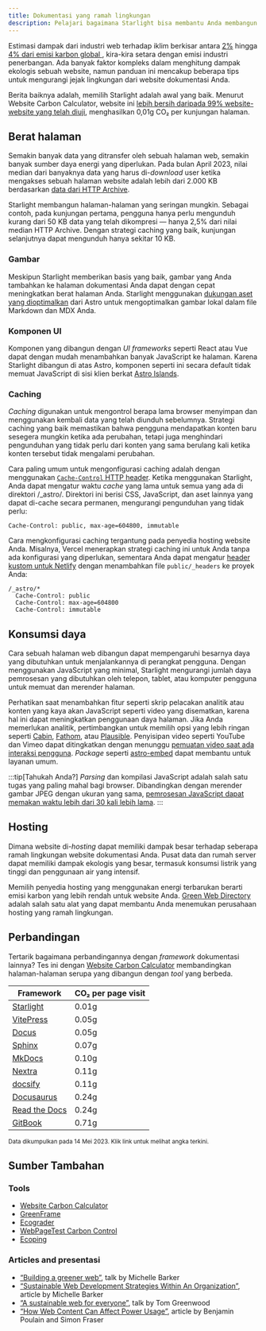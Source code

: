 ```yaml
---
title: Dokumentasi yang ramah lingkungan
description: Pelajari bagaimana Starlight bisa membantu Anda membangun website dokumentasi yang lebih ramah lingkungan dan mengurangi jejak karbon Anda.
---
```


Estimasi dampak dari industri web terhadap iklim berkisar antara [2%][sf] hingga [4% dari emisi karbon global ][bbc], kira-kira setara dengan emisi industri penerbangan. Ada banyak faktor kompleks dalam menghitung dampak ekologis sebuah website, namun panduan ini mencakup beberapa tips untuk mengurangi jejak lingkungan dari website dokumentasi Anda.

Berita baiknya adalah, memilih Starlight adalah awal yang baik. Menurut Website Carbon Calculator, website ini [lebih bersih daripada 99% website-website yang telah diuji][sl-carbon], menghasilkan 0,01g CO₂ per kunjungan halaman.

## Berat halaman

Semakin banyak data yang ditransfer oleh sebuah halaman web, semakin banyak sumber daya energi yang diperlukan.
Pada bulan April 2023, nilai median dari banyaknya data yang harus di-_download_ user ketika mengakses sebuah halaman website adalah lebih dari 2.000 KB berdasarkan [data dari HTTP Archive][http].

Starlight membangun halaman-halaman yang seringan mungkin. Sebagai contoh, pada kunjungan pertama, pengguna hanya perlu mengunduh kurang dari 50 KB data yang telah dikompresi — hanya 2,5% dari nilai median HTTP Archive. Dengan strategi caching yang baik, kunjungan selanjutnya dapat mengunduh hanya sekitar 10 KB.

### Gambar

Meskipun Starlight memberikan basis yang baik, gambar yang Anda tambahkan ke halaman dokumentasi Anda dapat dengan cepat meningkatkan berat halaman Anda.
Starlight menggunakan [dukungan aset yang dioptimalkan][assets] dari Astro untuk mengoptimalkan gambar lokal dalam file Markdown dan MDX Anda.

### Komponen UI

Komponen yang dibangun dengan _UI frameworks_ seperti React atau Vue dapat dengan mudah menambahkan banyak JavaScript ke halaman.
Karena Starlight dibangun di atas Astro, komponen seperti ini secara default tidak memuat JavaScript di sisi klien berkat [Astro Islands][islands].

### Caching

_Caching_ digunakan untuk mengontrol berapa lama browser menyimpan dan menggunakan kembali data yang telah diunduh sebelumnya.
Strategi caching yang baik memastikan bahwa pengguna mendapatkan konten baru sesegera mungkin ketika ada perubahan, tetapi juga menghindari pengunduhan yang tidak perlu dari konten yang sama berulang kali ketika konten tersebut tidak mengalami perubahan.

Cara paling umum untuk mengonfigurasi caching adalah dengan menggunakan [`Cache-Control` HTTP header][cache].
Ketika menggunakan Starlight, Anda dapat mengatur waktu _cache_ yang lama untuk semua yang ada di direktori /\_astro/.
Direktori ini berisi CSS, JavaScript, dan aset lainnya yang dapat di-cache secara permanen, mengurangi pengunduhan yang tidak perlu:

```
Cache-Control: public, max-age=604800, immutable
```

Cara mengkonfigurasi caching tergantung pada penyedia hosting website Anda. Misalnya, Vercel menerapkan strategi caching ini untuk Anda tanpa ada konfigurasi yang diperlukan, sementara Anda dapat mengatur [header kustom untuk Netlify][ntl-headers] dengan menambahkan file `public/_headers` ke proyek Anda:

```
/_astro/*
  Cache-Control: public
  Cache-Control: max-age=604800
  Cache-Control: immutable
```

[cache]: https://csswizardry.com/2019/03/cache-control-for-civilians/
[ntl-headers]: https://docs.netlify.com/routing/headers/

## Konsumsi daya

Cara sebuah halaman web dibangun dapat mempengaruhi besarnya daya yang dibutuhkan untuk menjalankannya di perangkat pengguna.
Dengan menggunakan JavaScript yang minimal, Starlight mengurangi jumlah daya pemrosesan yang dibutuhkan oleh telepon, tablet, atau komputer pengguna untuk memuat dan merender halaman.

Perhatikan saat menambahkan fitur seperti skrip pelacakan analitik atau konten yang kaya akan JavaScript seperti video yang disematkan, karena hal ini dapat meningkatkan penggunaan daya halaman.
Jika Anda memerlukan analitik, pertimbangkan untuk memilih opsi yang lebih ringan seperti [Cabin][cabin], [Fathom][fathom], atau [Plausible][plausible].
Penyisipan video seperti YouTube dan Vimeo dapat ditingkatkan dengan menunggu [pemuatan video saat ada interaksi pengguna][lazy-video].
_Package_ seperti [astro-embed][embed] dapat membantu untuk layanan umum.

:::tip[Tahukah Anda?]
_Parsing_ dan kompilasi JavaScript adalah salah satu tugas yang paling mahal bagi browser.
Dibandingkan dengan merender gambar JPEG dengan ukuran yang sama, [pemrosesan JavaScript dapat memakan waktu lebih dari 30 kali lebih lama][cost-of-js].
:::

[cabin]: https://withcabin.com/
[fathom]: https://usefathom.com/
[plausible]: https://plausible.io/
[lazy-video]: https://web.dev/iframe-lazy-loading/
[embed]: https://www.npmjs.com/package/astro-embed
[cost-of-js]: https://medium.com/dev-channel/the-cost-of-javascript-84009f51e99e

## Hosting

Dimana website di-_hosting_ dapat memiliki dampak besar terhadap seberapa ramah lingkungan website dokumentasi Anda.
Pusat data dan rumah server dapat memiliki dampak ekologis yang besar, termasuk konsumsi listrik yang tinggi dan penggunaan air yang intensif.

Memilih penyedia hosting yang menggunakan energi terbarukan berarti emisi karbon yang lebih rendah untuk website Anda. [Green Web Directory][gwb] adalah salah satu alat yang dapat membantu Anda menemukan perusahaan hosting yang ramah lingkungan.

[gwb]: https://www.thegreenwebfoundation.org/directory/

## Perbandingan

Tertarik bagaimana perbandingannya dengan _framework_ dokumentasi lainnya? Tes ini dengan [Website Carbon Calculator][wcc] membandingkan halaman-halaman serupa yang dibangun dengan _tool_ yang berbeda.

| Framework                   | CO₂ per page visit |
| --------------------------- | ------------------ |
| [Starlight][sl-carbon]      | 0.01g              |
| [VitePress][vp-carbon]      | 0.05g              |
| [Docus][dc-carbon]          | 0.05g              |
| [Sphinx][sx-carbon]         | 0.07g              |
| [MkDocs][mk-carbon]         | 0.10g              |
| [Nextra][nx-carbon]         | 0.11g              |
| [docsify][dy-carbon]        | 0.11g              |
| [Docusaurus][ds-carbon]     | 0.24g              |
| [Read the Docs][rtd-carbon] | 0.24g              |
| [GitBook][gb-carbon]        | 0.71g              |

<small>Data dikumpulkan pada 14 Mei 2023. Klik link untuk melihat angka terkini.</small>

[sl-carbon]: https://www.websitecarbon.com/website/starlight-astro-build-getting-started/
[vp-carbon]: https://www.websitecarbon.com/website/vitepress-dev-guide-what-is-vitepress/
[dc-carbon]: https://www.websitecarbon.com/website/docus-dev-introduction-getting-started/
[sx-carbon]: https://www.websitecarbon.com/website/sphinx-doc-org-en-master-usage-quickstart-html/
[mk-carbon]: https://www.websitecarbon.com/website/mkdocs-org-getting-started/
[nx-carbon]: https://www.websitecarbon.com/website/nextra-site-docs-docs-theme-start/
[dy-carbon]: https://www.websitecarbon.com/website/docsify-js-org/
[ds-carbon]: https://www.websitecarbon.com/website/docusaurus-io-docs/
[rtd-carbon]: https://www.websitecarbon.com/website/docs-readthedocs-io-en-stable-index-html/
[gb-carbon]: https://www.websitecarbon.com/website/docs-gitbook-com/

## Sumber Tambahan

### Tools

- [Website Carbon Calculator][wcc]
- [GreenFrame](https://greenframe.io/)
- [Ecograder](https://ecograder.com/)
- [WebPageTest Carbon Control](https://www.webpagetest.org/carbon-control/)
- [Ecoping](https://ecoping.earth/)

### Articles and presentasi

- [“Building a greener web”](https://youtu.be/EfPoOt7T5lg), talk by Michelle Barker
- [“Sustainable Web Development Strategies Within An Organization”](https://www.smashingmagazine.com/2022/10/sustainable-web-development-strategies-organization/), article by Michelle Barker
- [“A sustainable web for everyone”](https://2021.stateofthebrowser.com/speakers/tom-greenwood/), talk by Tom Greenwood
- [“How Web Content Can Affect Power Usage”](https://webkit.org/blog/8970/how-web-content-can-affect-power-usage/), article by Benjamin Poulain and Simon Fraser

[sf]: https://www.sciencefocus.com/science/what-is-the-carbon-footprint-of-the-internet/
[bbc]: https://www.bbc.com/future/article/20200305-why-your-internet-habits-are-not-as-clean-as-you-think
[http]: https://httparchive.org/reports/state-of-the-web
[assets]: https://docs.astro.build/en/guides/assets/
[islands]: https://docs.astro.build/en/concepts/islands/
[wcc]: https://www.websitecarbon.com/
